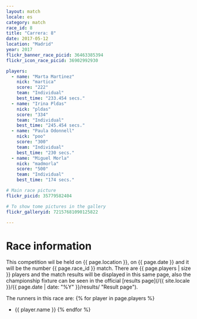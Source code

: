 ```yaml
---
layout: match
locale: es
category: match
race_id: 8
title: "Carrera: 8"
date: 2017-05-12
location: "Madrid"
year: 2017
flickr_banner_race_picid: 36463385394
flickr_icon_race_picid: 36902992930

players:
  - name: "Marta Martinez"
    nick: "martica"
    score: "222"
    team: "Individual"
    best_time: "233.454 secs."
  - name: "Irina Pldas"
    nick: "pldas"
    score: "334"
    team: "Individual"
    best_time: "245.454 secs."
  - name: "Paula Odonnell"
    nick: "poo"
    score: "300"
    team: "Individual"
    best_time: "230 secs."
  - name: "Miguel Morla"
    nick: "madmorla"
    score: "500"
    team: "Individual"
    best_time: "174 secs."

# Main race picture
flickr_picid: 35779582404

# To show tome pictures in the gallery
flickr_galleryid: 72157681090125822

---
```


Race information
================

This competition wil be held on {{ page.location }}, on {{ page.date }}
and it will be the number {{ page.race_id }} match. There are {{ page.players | size }}
players and the match results will be displayed in this same page, also
the championship fixture can be seen in the official
[results page](/{{ site.locale }}/{{ page.date | date: "%Y" }}/results/ "Result page").


The runners in this race are: 
{% for player in page.players %}
* {{ player.name }}
{% endfor %}

